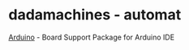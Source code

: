# dadamachines - automat

[Arduino](https://github.com/dadamachines/automat/tree/master/software/arduino) - Board Support Package for Arduino IDE

